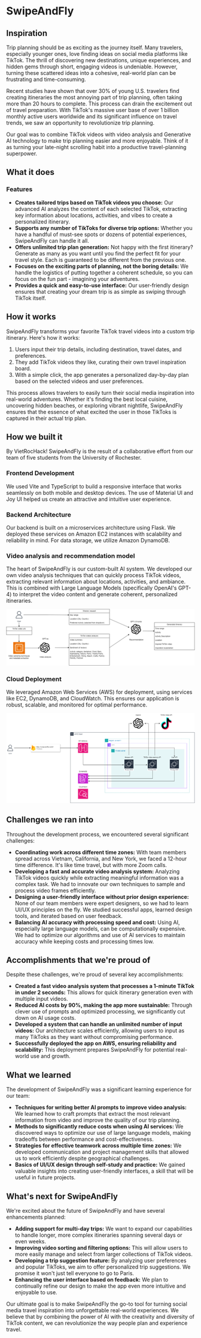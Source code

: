 # SwipeAndFly

## Inspiration

Trip planning should be as exciting as the journey itself. Many travelers, especially younger ones, love finding ideas on social media platforms like TikTok. The thrill of discovering new destinations, unique experiences, and hidden gems through short, engaging videos is undeniable. However, turning these scattered ideas into a cohesive, real-world plan can be frustrating and time-consuming.

Recent studies have shown that over 30% of young U.S. travelers find creating itineraries the most annoying part of trip planning, often taking more than 20 hours to complete. This process can drain the excitement out of travel preparation. With TikTok's massive user base of over 1 billion monthly active users worldwide and its significant influence on travel trends, we saw an opportunity to revolutionize trip planning.

Our goal was to combine TikTok videos with video analysis and Generative AI technology to make trip planning easier and more enjoyable. Think of it as turning your late-night scrolling habit into a productive travel-planning superpower.

## What it does

### Features

- **Creates tailored trips based on TikTok videos you choose:** Our advanced AI analyzes the content of each selected TikTok, extracting key information about locations, activities, and vibes to create a personalized itinerary.
- **Supports any number of TikToks for diverse trip options:** Whether you have a handful of must-see spots or dozens of potential experiences, SwipeAndFly can handle it all.
- **Offers unlimited trip plan generation:** Not happy with the first itinerary? Generate as many as you want until you find the perfect fit for your travel style. Each is guaranteed to be different from the previous one.
- **Focuses on the exciting parts of planning, not the boring details:** We handle the logistics of putting together a coherent schedule, so you can focus on the fun part - imagining your adventures.
- **Provides a quick and easy-to-use interface:** Our user-friendly design ensures that creating your dream trip is as simple as swiping through TikTok itself.

## How it works

SwipeAndFly transforms your favorite TikTok travel videos into a custom trip itinerary. Here's how it works:

1. Users input their trip details, including destination, travel dates, and preferences.
2. They add TikTok videos they like, curating their own travel inspiration board.
3. With a simple click, the app generates a personalized day-by-day plan based on the selected videos and user preferences.

This process allows travelers to easily turn their social media inspiration into real-world adventures. Whether it's finding the best local cuisine, uncovering hidden beaches, or exploring vibrant nightlife, SwipeAndFly ensures that the essence of what excited the user in those TikToks is captured in their actual trip plan.

## How we built it

By VietRocHack! SwipeAndFly is the result of a collaborative effort from our team of five students from the University of Rochester.

### Frontend Development

We used Vite and TypeScript to build a responsive interface that works seamlessly on both mobile and desktop devices. The use of Material UI and Joy UI helped us create an attractive and intuitive user experience.

### Backend Architecture

Our backend is built on a microservices architecture using Flask. We deployed these services on Amazon EC2 instances with scalability and reliability in mind. For data storage, we utilize Amazon DynamoDB.

### Video analysis and recommendation model

The heart of SwipeAndFly is our custom-built AI system. We developed our own video analysis techniques that can quickly process TikTok videos, extracting relevant information about locations, activities, and ambiance. This is combined with Large Language Models (specifically OpenAI's GPT-4) to interpret the video content and generate coherent, personalized itineraries.

![Video Analysis Tool Architecture](https://github.com/keshavgoyal1744/Trip-Planner/blob/main/img/built%20model.png)

### Cloud Deployment

We leveraged Amazon Web Services (AWS) for deployment, using services like EC2, DynamoDB, and CloudWatch. This ensures our application is robust, scalable, and monitored for optimal performance.

![Cloud Deploy](https://github.com/keshavgoyal1744/Trip-Planner/blob/main/img/cloud%20development.png)

## Challenges we ran into

Throughout the development process, we encountered several significant challenges:

- **Coordinating work across different time zones:** With team members spread across Vietnam, California, and New York, we faced a 12-hour time difference. It's like time travel, but with more Zoom calls.
- **Developing a fast and accurate video analysis system:** Analyzing TikTok videos quickly while extracting meaningful information was a complex task. We had to innovate our own techniques to sample and process video frames efficiently.
- **Designing a user-friendly interface without prior design experience:** None of our team members were expert designers, so we had to learn UI/UX principles on the fly. We studied successful apps, learned design tools, and iterated based on user feedback.
- **Balancing AI accuracy with processing speed and cost:** Using AI, especially large language models, can be computationally expensive. We had to optimize our algorithms and use of AI services to maintain accuracy while keeping costs and processing times low.

## Accomplishments that we're proud of

Despite these challenges, we're proud of several key accomplishments:

- **Created a fast video analysis system that processes a 1-minute TikTok in under 2 seconds:** This allows for quick itinerary generation even with multiple input videos.
- **Reduced AI costs by 90%, making the app more sustainable:** Through clever use of prompts and optimized processing, we significantly cut down on AI usage costs.
- **Developed a system that can handle an unlimited number of input videos:** Our architecture scales efficiently, allowing users to input as many TikToks as they want without compromising performance.
- **Successfully deployed the app on AWS, ensuring reliability and scalability:** This deployment prepares SwipeAndFly for potential real-world use and growth.

## What we learned

The development of SwipeAndFly was a significant learning experience for our team:

- **Techniques for writing better AI prompts to improve video analysis:** We learned how to craft prompts that extract the most relevant information from video and improve the quality of our trip planning.
- **Methods to significantly reduce costs when using AI services:** We discovered ways to optimize our use of large language models, making tradeoffs between performance and cost-effectiveness.
- **Strategies for effective teamwork across multiple time zones:** We developed communication and project management skills that allowed us to work efficiently despite geographical challenges.
- **Basics of UI/UX design through self-study and practice:** We gained valuable insights into creating user-friendly interfaces, a skill that will be useful in future projects.

## What's next for SwipeAndFly

We're excited about the future of SwipeAndFly and have several enhancements planned:

- **Adding support for multi-day trips:** We want to expand our capabilities to handle longer, more complex itineraries spanning several days or even weeks.
- **Improving video sorting and filtering options:** This will allow users to more easily manage and select from larger collections of TikTok videos.
- **Developing a trip suggestion feature:** By analyzing user preferences and popular TikToks, we aim to offer personalized trip suggestions. We promise it won't just tell everyone to go to Paris.
- **Enhancing the user interface based on feedback:** We plan to continually refine our design to make the app even more intuitive and enjoyable to use.

Our ultimate goal is to make SwipeAndFly the go-to tool for turning social media travel inspiration into unforgettable real-world experiences. We believe that by combining the power of AI with the creativity and diversity of TikTok content, we can revolutionize the way people plan and experience travel.
